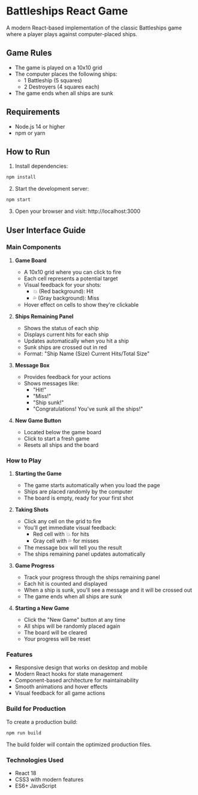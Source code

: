 # Battleships React Game

A modern React-based implementation of the classic Battleships game where a player plays against computer-placed ships.

## Game Rules
- The game is played on a 10x10 grid
- The computer places the following ships:
  - 1 Battleship (5 squares)
  - 2 Destroyers (4 squares each)
- The game ends when all ships are sunk

## Requirements
- Node.js 14 or higher
- npm or yarn

## How to Run
1. Install dependencies:
```bash
npm install
```

2. Start the development server:
```bash
npm start
```

3. Open your browser and visit: http://localhost:3000

## User Interface Guide

### Main Components
1. **Game Board**
   - A 10x10 grid where you can click to fire
   - Each cell represents a potential target
   - Visual feedback for your shots:
     - 💥 (Red background): Hit
     - 💦 (Gray background): Miss
   - Hover effect on cells to show they're clickable

2. **Ships Remaining Panel**
   - Shows the status of each ship
   - Displays current hits for each ship
   - Updates automatically when you hit a ship
   - Sunk ships are crossed out in red
   - Format: "Ship Name (Size) Current Hits/Total Size"

3. **Message Box**
   - Provides feedback for your actions
   - Shows messages like:
     - "Hit!"
     - "Miss!"
     - "Ship sunk!"
     - "Congratulations! You've sunk all the ships!"

4. **New Game Button**
   - Located below the game board
   - Click to start a fresh game
   - Resets all ships and the board

### How to Play
1. **Starting the Game**
   - The game starts automatically when you load the page
   - Ships are placed randomly by the computer
   - The board is empty, ready for your first shot

2. **Taking Shots**
   - Click any cell on the grid to fire
   - You'll get immediate visual feedback:
     - Red cell with 💥 for hits
     - Gray cell with 💦 for misses
   - The message box will tell you the result
   - The ships remaining panel updates automatically

3. **Game Progress**
   - Track your progress through the ships remaining panel
   - Each hit is counted and displayed
   - When a ship is sunk, you'll see a message and it will be crossed out
   - The game ends when all ships are sunk

4. **Starting a New Game**
   - Click the "New Game" button at any time
   - All ships will be randomly placed again
   - The board will be cleared
   - Your progress will be reset

### Features
- Responsive design that works on desktop and mobile
- Modern React hooks for state management
- Component-based architecture for maintainability
- Smooth animations and hover effects
- Visual feedback for all game actions

### Build for Production
To create a production build:
```bash
npm run build
```

The build folder will contain the optimized production files.

### Technologies Used
- React 18
- CSS3 with modern features
- ES6+ JavaScript 